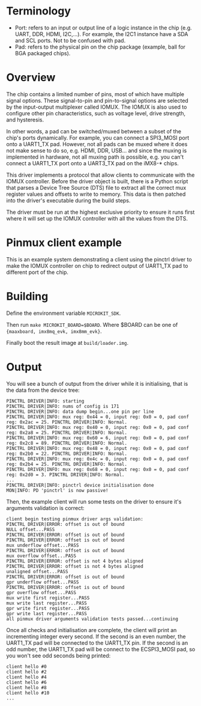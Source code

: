 <!--
    Copyright 2024, UNSW
    SPDX-License-Identifier: CC-BY-SA-4.0
-->

# Terminology
- Port: refers to an input or output line of a logic instance in the chip (e.g. UART, DDR, HDMI, I2C,...). For example, the I2C1 instance have a SDA and SCL ports. Not to be confused with pad.
- Pad: refers to the physical pin on the chip package (example, ball for BGA packaged chips). 

# Overview
The chip contains a limited number of pins, most of which have multiple signal options. These signal-to-pin and pin-to-signal options are selected by the input-output multiplexer called IOMUX. The IOMUX is also used to configure other pin characteristics, such as voltage level, drive strength, and hysteresis.

In other words, a pad can be switched/muxed between a subset of the chip's ports dynamically. For example, you can connect a SPI3_MOSI port onto a UART1_TX pad. However, not all pads can be muxed where it does not make sense to do so, e.g. HDMI, DDR, USB... and since the muxing is implemented in hardware, not all muxing path is possible, e.g. you can't connect a UART1_TX port onto a UART3_TX pad on the iMX8-* chips.

This driver implements a protocol that allow clients to communicate with the IOMUX controller. Before the driver object is built, there is a Python script that parses a Device Tree Source (DTS) file to extract all the correct mux register values and offsets to write to memory. This data is then patched into the driver's executable during the build steps.

The driver must be run at the highest exclusive priority to ensure it runs first where it will set up the IOMUX controller with all the values from the DTS.

# Pinmux client example

This is an example system demonstrating a client using the pinctrl driver to make the IOMUX controller on chip to redirect output of UART1_TX pad to different port of the chip.

# Building

Define the environment variable `MICROKIT_SDK`.

Then run `make MICROKIT_BOARD=$BOARD`. Where $BOARD can be one of `{maaxboard, imx8mq_evk, imx8mm_evk}`.

Finally boot the result image at `build/loader.img`.

# Output
You will see a bunch of output from the driver while it is initialising, that is the data from the device tree:
```
PINCTRL DRIVER|INFO: starting
PINCTRL DRIVER|INFO: nums of config is 171
PINCTRL DRIVER|INFO: data dump begin...one pin per line
PINCTRL DRIVER|INFO: mux reg: 0x44 = 0, input reg: 0x0 = 0, pad conf reg: 0x2ac = 25. PINCTRL DRIVER|INFO: Normal.
PINCTRL DRIVER|INFO: mux reg: 0x40 = 0, input reg: 0x0 = 0, pad conf reg: 0x2a8 = 25. PINCTRL DRIVER|INFO: Normal.
PINCTRL DRIVER|INFO: mux reg: 0x60 = 6, input reg: 0x0 = 0, pad conf reg: 0x2c8 = 89. PINCTRL DRIVER|INFO: Normal.
PINCTRL DRIVER|INFO: mux reg: 0x48 = 0, input reg: 0x0 = 0, pad conf reg: 0x2b0 = 22. PINCTRL DRIVER|INFO: Normal.
PINCTRL DRIVER|INFO: mux reg: 0x4c = 0, input reg: 0x0 = 0, pad conf reg: 0x2b4 = 25. PINCTRL DRIVER|INFO: Normal.
PINCTRL DRIVER|INFO: mux reg: 0x68 = 0, input reg: 0x0 = 0, pad conf reg: 0x2d0 = 3. PINCTRL DRIVER|INFO: Normal.
...
PINCTRL DRIVER|INFO: pinctrl device initialisation done
MON|INFO: PD 'pinctrl' is now passive!
```

Then, the example client will run some tests on the driver to ensure it's arguments validation is correct:
```
client begin testing pinmux driver args validation:
PINCTRL DRIVER|ERROR: offset is out of bound
NULL offset...PASS
PINCTRL DRIVER|ERROR: offset is out of bound
PINCTRL DRIVER|ERROR: offset is out of bound
mux underflow offset...PASS
PINCTRL DRIVER|ERROR: offset is out of bound
mux overflow offset...PASS
PINCTRL DRIVER|ERROR: offset is not 4 bytes aligned
PINCTRL DRIVER|ERROR: offset is not 4 bytes aligned
unaligned offset...PASS
PINCTRL DRIVER|ERROR: offset is out of bound
gpr underflow offset...PASS
PINCTRL DRIVER|ERROR: offset is out of bound
gpr overflow offset...PASS
mux write first register...PASS
mux write last register...PASS
gpr write first register...PASS
gpr write last register...PASS
all pinmux driver arguments validation tests passed...continuing
```

Once all checks and initialisation are complete, the client will print an incrementing integer every second. If the second is an even number, the UART1_TX pad will be connected to the UART1_TX pin. If the second is an odd number, the UART1_TX pad will be connect to the ECSPI3_MOSI pad, so you won't see odd seconds being printed:
```
client hello #0
client hello #2
client hello #4
client hello #6
client hello #8
client hello #10
...
```
